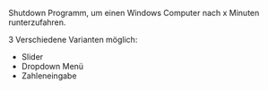 Shutdown Programm, um einen Windows Computer nach x Minuten runterzufahren.

3 Verschiedene Varianten möglich:

  - Slider
  - Dropdown Menü
  - Zahleneingabe
